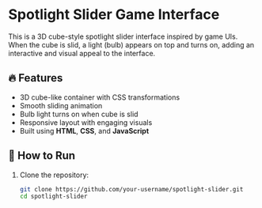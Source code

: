 # Spotlight Slider Game Interface

This is a 3D cube-style spotlight slider interface inspired by game UIs. When the cube is slid, a light (bulb) appears on top and turns on, adding an interactive and visual appeal to the interface.

## 🔥 Features

- 3D cube-like container with CSS transformations
- Smooth sliding animation
- Bulb light turns on when cube is slid
- Responsive layout with engaging visuals
- Built using **HTML**, **CSS**, and **JavaScript**


## 🚀 How to Run

1. Clone the repository:
   ```bash
   git clone https://github.com/your-username/spotlight-slider.git
   cd spotlight-slider
